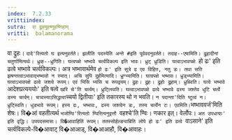 ```yaml
---
index:  7.2.33
vrittiindex: 
sutra:  वा द्रुहमुहष्णुहष्णिहाम्
vritti:  balamanorama 
---
```


वा द्रुहः। `दादे'रित्यतो घ इत्यनुवर्तते। झलीति पदस्येति अन्ते #इति पूर्ववदनुवर्तते। तदाह--एषामिति। द्रुहादीनां चतुर्णामित्यर्थः। ध्रुक्--ध्रुगिति। घत्वपक्षे भष्भावे चर्त्वविकल्प इति भावः। ध्रुट् ध्रुडिति। घत्वाऽभावपक्षे `हो ढः' इति ढत्वे भष्भावे चर्त्वविकल्पः। अत्र भष्भावार्थमेव `हो ढः' इति सूत्रे ढ एव विहित, नतु डः। तथा सति झषन्तत्वाऽभावाद्भष्भावो न स्यात्। अचि सुपि दुर्हमित्यादि। ध्रुग्भ्यामिति। घत्वपक्षे भष्भावः। ध्रुड्भ्यामिति। घत्वाऽभावपक्षे ढत्वे जश्त्वे रूपम्। एवं भिसि भ्यसि च रूपद्वयम्। द्रुहः। द्रुहः। द्रुहोः द्रुहाम्। ध्रुक्ष्विति। घत्वे भष्भावे `आदेशप्रत्यययोः' इति षत्वे `खरि चे'ति चर्त्वम्। ध्रुट्त्स्विति। घत्वाऽभावपक्षे ढत्वे भष्भावे ढस्य जश्तेव धुटि चर्त्वे डस्य चर्त्वम्। चत्र्वस्याऽसिद्धत्वा`च्चयो द्वितीयाः' इति तकारस्य थो न भवति। ` न पदान्ता'दिति ष्टुत्वं न। ध्रुट्स्विति। धुडभावे रूपम्। हस्य ढः, भष्भावः, ढस्य जश्त्वेन डः, तस्य चर्त्वेन टः। एवमिति। `भष्भाववर्ज'मिति शेषः। वि�आं वहतीत्यर्थ `भजोण्वि'रित्यतो ण्विरित्यनुवृत्तौ `वहश्चे'ति ण्विः। णकार इत्। वेर्लोपः। `अत उपधायाः' इति वृद्धिः। उपपदसमासः। वि�आवाहितिं रूपम्। ततस्सोर्हल्ङ्याबिति लोपे हो ढः' इति ढत्वे `वाऽसाने' इति चर्त्वविकल्पे-वि�आवाट् वि�आआड्, वि�आआहौ, वि�आवाहः।

